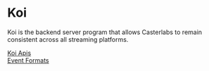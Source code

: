 # Koi

Koi is the backend server program that allows Casterlabs to remain consistent across all streaming platforms.  
  
    
[Koi Apis](#)  
[Event Formats](#)  
